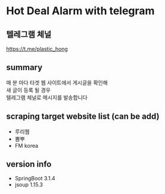 # Hot Deal Alarm with telegram


## 텔레그램 체널
https://t.me/plastic_hong

## summary
매 분 마다 타겟 웹 사이트에서 게시글을 확인해<br>
새 글이 등록 될 경우 <br>
텔레그램 체널로 메시지를 발송합니다


## scraping target website list (can be add)
- 루리웹
- 뽐뿌
- FM korea

## version info
- SpringBoot 3.1.4
- jsoup 1.15.3
